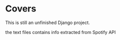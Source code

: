 # Covers

This is still an unfinished Django project.

the text files contains info extracted from Spotify API

